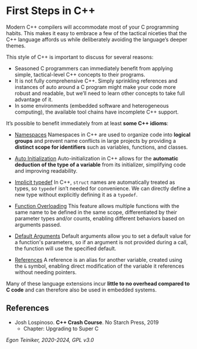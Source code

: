 # First Steps in C++ 

Modern C++ compilers will accommodate most of your C programming habits. 
This makes it easy to embrace a few of the tactical niceties that the C++ language 
affords us while deliberately avoiding the language’s deeper themes. 

This style of C++ is important to discuss for several reasons: 
* Seasoned C programmers can immediately benefit from applying simple, tactical-level C++ concepts to their programs. 
* It is not fully comprehensive C++. Simply sprinkling references and instances of 
  auto around a C program might make your code more robust and readable, but we’ll 
  need to learn other concepts to take full advantage of it. 
* In some environments (embedded software and heterogeneous computing), the 
  available tool chains have incomplete C++ support.

It’s possible to benefit immediately from at least **some C++ idioms**:

* [Namespaces](namespaces/)
    Namespaces in C++ are used to organize code into **logical groups** 
    and prevent name conflicts in large projects by providing a 
    **distinct scope for identifiers** such as variables, functions, 
    and classes.

* [Auto Initialization](auto-initialization/)
    Auto-initialization in C++ allows for the **automatic deduction of 
    the type of a variable** from its initializer, simplifying code and 
    improving readability.

* [Implicit typedef](implicit-typedef/)
    In C++, `struct` names are automatically treated as types, so `typedef` 
    isn’t needed for convenience. We can directly define a new type without 
    explicitly defining it as a `typedef`.

* [Function Overloading](function-overloading/)
    This feature allows multiple functions with the same name to be 
    defined in the same scope, differentiated by their parameter types 
    and/or counts, enabling different behaviors based on arguments passed.

* [Default Arguments](default-arguments/)
    Default arguments allow you to set a default value for a function's 
    parameters, so if an argument is not provided during a call, the 
    function will use the specified default.

* [References](references/)
    A reference is an alias for another variable, created using the `&` 
    symbol, enabling direct modification of the variable it references 
    without needing pointers.

Many of these language extensions incur **little to no overhead compared 
to C code** and can therefore also be used in embedded systems.


## References

* Josh Lospinoso. **C++ Crash Course**. No Starch Press, 2019 
    * Chapter: Upgrading to Super C 

*Egon Teiniker, 2020-2024, GPL v3.0*

